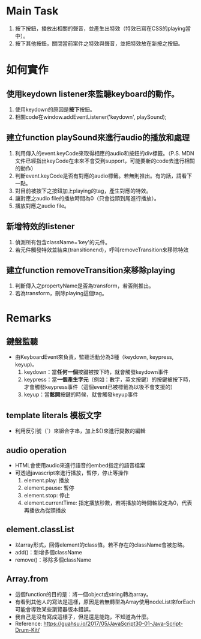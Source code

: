 # Main Task
1. 按下按鈕，播放出相關的聲音，並產生出特效（特效已寫在CSS的playing當中）。
2. 按下其他按鈕，關閉當前案件之特效與聲音，並把特效放在新按之按鈕。

# 如何實作
## 使用keydown listener來監聽keyboard的動作。
   1. 使用keydown的原因是**按下**按鈕。
   2. 相關code在window.addEventListener('keydown', playSound);
## 建立function playSound來進行audio的播放和處理
   1. 利用傳入的event.keyCode來取得相應的audio和按鈕的div標籤。（P.S. MDN文件已經指出keyCode在未來不會受到support，可能要新的code去進行相關的動作）
   2. 判斷event.keyCode是否有對應的audio標籤。若無則推出。有的話，請看下一點。
   3. 對目前被按下之按鈕加上playing的tag，產生對應的特效。
   4. 讓對應之audio file的播放時間為0（只會從頭到尾進行播放）。
   5. 播放對應之audio file。
## 新增特效的listener
   1. 偵測所有包含className='key'的元件。
   2. 若元件觸發特效並結束(transitionend)，呼叫removeTransition來移除特效
## 建立function removeTransition來移除playing
   1. 判斷傳入之propertyName是否為transform，若否則推出。
   2. 若為transform，刪除playing這個tag。

# Remarks
## 鍵盤監聽
* 由KeyboardEvent來負責，監聽活動分為3種（keydown, keypress, keyup)。
   1. keydown：當**任何一個**按鍵被按下時，就會觸發keydown事件
   2. keypress：當**一個產生字元**（例如：數字，英文按鍵）的按鍵被按下時，才會觸發keypress事件（這個event已被標籤為以後不會支援的）
   3. keyup：當**鬆開**按鍵的時候，就會觸發keyup事件
## template literals 模板文字
* 利用反引號（`）來組合字串，加上${}來進行變數的編輯
## audio operation
* HTML會使用audio來進行語音的embed指定的語音檔案
* 可透過javascript來進行播放，暫停，停止等操作
   1. element.play: 播放
   2. element.pause: 暫停
   3. element.stop: 停止
   4. element.currentTime: 指定播放秒數，若將播放的時間軸設定為0，代表再播放為從頭播放
## element.classList
* 以array形式，回傳element的class值。若不存在的className會被忽略。
* add()：新增多個className
* remove()：移除多個className
## Array.from
* 這個function的目的是：將一個object或string轉為array。
* 有看到其他人的寫法是這樣，原因是若無轉型為Array使用nodeList來forEach可能會導致某些瀏覽器版本錯誤。
* 我自己是沒有寫成這樣子，但是還是能跑，不知道為什麼。
* Reference: https://guahsu.io/2017/05/JavaScript30-01-Java-Script-Drum-Kit/